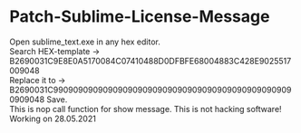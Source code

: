 # Patch-Sublime-License-Message
Open sublime_text.exe in any hex editor.   
Search HEX-template -> B2690031C9E8E0A5170084C07410488D0DFBFE68004883C428E9025517009048    
Replace it to -> B2690031C9909090909090909090909090909090909090909090909090909048
Save.    
This is nop call function for show message. This is not hacking software!    
Working on 28.05.2021    
